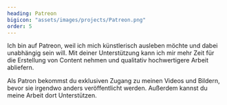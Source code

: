 ```yaml
---
heading: Patreon
bigicon: "assets/images/projects/Patreon.png"
order: 5
---
```

Ich bin auf Patreon, weil ich mich künstlerisch ausleben möchte und dabei unabhängig sein will. Mit deiner Unterstützung kann ich mir mehr Zeit für die Erstellung von Content nehmen und qualitativ hochwertigere Arbeit abliefern.

Als Patron bekommst du exklusiven Zugang zu meinen Videos und Bildern, bevor sie irgendwo anders veröffentlicht werden. Außerdem kannst du meine Arbeit dort Unterstützen.
